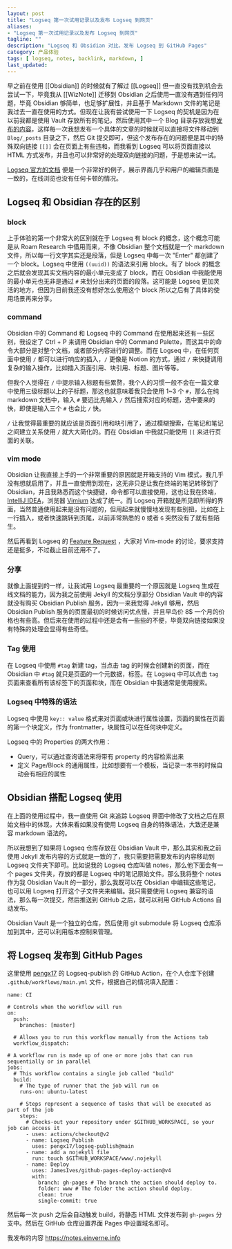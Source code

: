 ```yaml
---
layout: post
title: "Logseq 第一次试用记录以及发布 Logseq 到网页"
aliases: 
- "Logseq 第一次试用记录以及发布 Logseq 到网页"
tagline: ""
description: "Logseq 和 Obsidian 对比，发布 Logseq 到 GitHub Pages"
category: 产品体验
tags: [ logseq, notes, backlink, markdown, ]
last_updated:
---
```


早之前在使用 [[Obsidian]] 的时候就有了解过 [[Logseq]] 但一直没有找到机会去尝试一下，毕竟我从 [[WizNote]] 迁移到 Obsidian 之后使用一直没有遇到任何问题，毕竟 Obsidian 够简单，也足够扩展性，并且基于 Markdown 文件的笔记是我过去一直在使用的方式。但现在让我有尝试使用一下 Logseq 的契机是因为在以前我都是使用 Vault 存放所有的笔记，然后使用其中一个 Blog 目录存放我想[发布的内容](https://github.com/einverne/einverne.github.io)，这样每一次我想发布一个具体的文章的时候就可以直接将文件移动到 `Blog/_posts` 目录之下，然后 Git 提交即可，但这个发布存在的问题便是其中的特殊双向链接 `[[]]` 会在页面上有些违和，而我看到 Logseq 可以将页面直接以 HTML 方式发布，并且也可以非常好的处理双向链接的问题，于是想来试一试。

[Logseq 官方的文档](https://docs.logseq.com/#/page/Contents) 便是一个非常好的例子，展示界面几乎和用户的编辑页面是一致的，在线浏览也没有任何卡顿的情况。

## Logseq 和 Obsidian 存在的区别

### block
上手体验的第一个非常大的区别就在于 Logseq 有 block 的概念，这个概念可能是从 Roam Research 中借用而来，不像 Obsidian 整个文档就是一个 markdown 文件，所以每一行文字其实还是段落，但是 Logseq 中每一次 "Enter" 都创建了一个 block。Logseq 中使用 `((uuid))` 的语法来引用 block。有了 block 的概念之后就会发现其实文档内容的最小单元变成了 block，而在 Obsidian 中我能使用的最小单元也无非是通过 `#` 来划分出来的页面的段落。这可能是 Logseq 更加灵活的地方，但因为目前我还没有想好怎么使用这个 block 所以之后有了具体的使用场景再来分享。

### command
Obsidian 中的 Command 和 Logseq 中的 Command 在使用起来还有一些区别，我设定了 Ctrl + P 来调用 Obsidian 中的 Command Palette，而这其中的命令大部分是对整个文档，或者部分内容进行的调整。而在 Logseq 中，在任何页面中使用 `/` 都可以进行响应的插入，`/` 更像是 Notion 的方式，通过 `/` 来快捷调用复杂的输入操作，比如插入页面引用、块引用、标题、图片等等。

但我个人觉得在 `/` 中提示输入标题有些累赘，我个人的习惯一般不会在一篇文章中使用三级标题以上的子标题，那这也就意味着我只会使用 1~3 个 `#`，那么在纯 markdown 文档中，输入 `#` 要远比先输入 `/` 然后搜索对应的标题，选中要来的快，即使是输入三个 `#` 也会比 `/` 快。

`/` 让我觉得最重要的就应该是页面引用和块引用了，通过模糊搜索，在笔记和笔记之间建立关系使用 `/` 就大大简化的。而在 Obsidian 中我就只能使用 `[[` 来进行页面的关联。

### vim mode
Obsidian 让我直接上手的一个非常重要的原因就是开箱支持的 Vim 模式，我几乎没有想就启用了，并且一直使用到现在，这无非只是让我在终端的笔记转移到了 Obsidian，并且我熟悉而这个快捷键，命令都可以直接使用，这也让我在终端，[IntelliJ IDEA](/post/2020/07/idea-vim-usage.html)，浏览器 [Vimium](https://github.com/philc/vimium) 达成了统一。而 Logseq 开箱就是所见即所得的界面，当然普通使用起来是没有问题的，但用起来就慢慢地发现有些别扭，比如在上一行插入，或者快速跳转到页尾，以前非常熟悉的 `O` 或者 `G` 突然没有了就有些陌生。

然后再看到 Logseq 的 [Feature Request](https://discuss.logseq.com/t/vim-mode-powerful-shortcuts/275) ，大家对 Vim-mode 的讨论，要求支持还是挺多，不过截止目前还用不了。

### 分享
就像上面提到的一样，让我试用 Logseq 最重要的一个原因就是 Logseq 生成在线文档的能力，因为我之前使用 Jekyll 的文档分享部分 Obsidian Vault 中的内容就没有购买 Obsidian Publish 服务，因为一来我觉得 Jekyll 够用，然后 Obsidian Publish 服务的页面最初的时候访问优点慢，并且早鸟价 8$ 一个月的价格也有些高。但后来在使用的过程中还是会有一些些的不便，毕竟双向链接如果没有特殊的处理会显得有些奇怪。

### Tag 使用
在 Logseq 中使用 `#tag` 新建 tag，当点击 tag 的时候会创建新的页面，而在 Obsidian 中 `#tag` 就只是页面的一个元数据，标签。在 Logseq 中可以点击 `tag` 页面来查看所有该标签下的页面和块，而在 Obsidian 中我通常是使用搜索。

### Logseq 中特殊的语法
Logseq 中使用 `key:: value` 格式来对页面或块进行属性设置，页面的属性在页面的第一个块定义，作为 frontmatter，块属性可以在任何块中定义。

Logseq 中的 Properties 的两大作用：

- Query，可以通过查询语法来将带有 property 的内容检索出来
- 定义 Page/Block 的通用属性，比如想要有一个模板，当记录一本书的时候自动会有相应的属性

## Obsidian 搭配 Logseq 使用
在上面的使用过程中，我一直使用 Git 来追踪 Logseq 界面中修改了文档之后在原始文档中的体现，大体来看如果没有使用 Logseq 自身的特殊语法，大致还是兼容 markdown 语法的。

所以我想到了如果将 Logseq 仓库存放在 Obsidian Vault 中，那么其实和我之前使用 Jekyll 发布内容的方式就是一致的了，我只需要把需要发布的内容移动到 Logseq 文件夹下即可。比如说我的 Logseq 仓库叫做 notes，那么他下面会有一个 pages 文件夹，存放的都是 Logseq 中的笔记原始文件。那么我将整个 notes 作为我 Obsidian Vault 的一部分，那么我既可以在 Obsidian 中编辑这些笔记，也可以用 Logseq 打开这个子文件夹来编辑。我只需要使用 Logseq 兼容的语法，那么每一次提交，然后推送到 GitHub 之后，就可以利用 GitHub Actions 自动发布。

Obsidian Vault 是一个独立的仓库，然后使用 git submodule 将 Logseq 仓库添加到其中，还可以利用版本控制来管理。


## 将 Logseq 发布到 GitHub Pages
这里使用 [pengx17](https://github.com/pengx17/logseq-publish) 的 Logseq-publish 的 GitHub Action，在个人仓库下创建 `.github/workflows/main.yml` 文件，根据自己的情况填入配置：

```
name: CI

# Controls when the workflow will run
on:
  push:
    branches: [master]

  # Allows you to run this workflow manually from the Actions tab
  workflow_dispatch:

# A workflow run is made up of one or more jobs that can run sequentially or in parallel
jobs:
  # This workflow contains a single job called "build"
  build:
    # The type of runner that the job will run on
    runs-on: ubuntu-latest

    # Steps represent a sequence of tasks that will be executed as part of the job
    steps:
      # Checks-out your repository under $GITHUB_WORKSPACE, so your job can access it
      - uses: actions/checkout@v2
      - name: Logseq Publish
        uses: pengx17/logseq-publish@main
      - name: add a nojekyll file
        run: touch $GITHUB_WORKSPACE/www/.nojekyll
      - name: Deploy
        uses: JamesIves/github-pages-deploy-action@v4
        with:
          branch: gh-pages # The branch the action should deploy to.
          folder: www # The folder the action should deploy.
          clean: true
          single-commit: true
```

然后每一次 push 之后会自动触发 build，将静态 HTML 文件发布到 `gh-pages` 分支中。然后在 GitHub 仓库设置界面 Pages 中设置域名即可。

我发布的内容 <https://notes.einverne.info>
